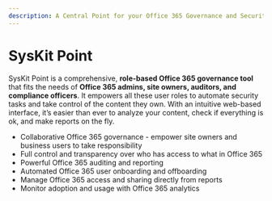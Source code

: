 ```yaml
---
description: A Central Point for your Office 365 Governance and Security
---
```


# SysKit Point

SysKit Point is a comprehensive, **role-based Office 365 governance tool** that fits the needs of **Office 365 admins, site owners, auditors, and compliance officers**. It empowers all these user roles to automate security tasks and take control of the content they own. With an intuitive web-based interface, it’s easier than ever to analyze your content, check if everything is ok, and make reports on the fly.

* Collaborative Office 365 governance - empower site owners and business users to take responsibility 
* Full control and transparency over who has access to what in Office 365
* Powerful Office 365 auditing and reporting 
* Automated Office 365 user onboarding and offboarding
* Manage Office 365 access and sharing directly from reports
* Monitor adoption and usage with Office 365 analytics 

